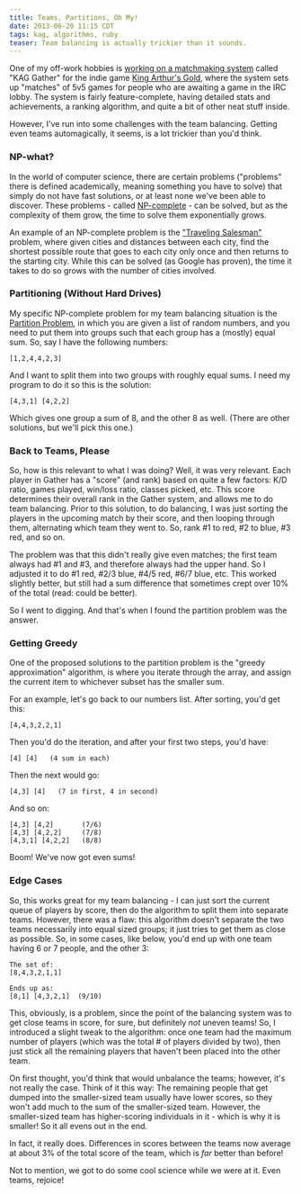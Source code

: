 ```yaml
---
title: Teams, Partitions, Oh My!
date: 2013-06-20 11:15 CDT
tags: kag, algorithms, ruby
teaser: Team balancing is actually trickier than it sounds.
---
```


One of my off-work hobbies is [working on a matchmaking system](/portfolio/kag-gather) called "KAG Gather" for the indie
game [King Arthur's Gold](http://kag2d.com/), where the system sets up "matches" of 5v5 games for people who are
awaiting a game in the IRC lobby. The system is fairly feature-complete, having detailed stats and achievements, a
ranking algorithm, and quite a bit of other neat stuff inside.

However, I've run into some challenges with the team balancing. Getting even teams automagically, it seems, is a lot
trickier than you'd think.

### NP-what?

In the world of computer science, there are certain problems ("problems" there is defined academically, meaning
something you have to solve) that simply do not have fast solutions, or at least none we've been able to discover. These
problems - called [NP-complete](https://en.wikipedia.org/wiki/NP-complete) - can be solved, but as the complexity of
them grow, the time to solve them exponentially grows.

An example of an NP-complete problem is the ["Traveling Salesman"](https://en.wikipedia.org/wiki/Travelling_salesman_problem)
problem, where given cities and distances between each city, find the shortest possible route that goes to each city
only once and then returns to the starting city. While this can be solved (as Google has proven), the time it takes to
do so grows with the number of cities involved.

### Partitioning (Without Hard Drives)

My specific NP-complete problem for my team balancing situation is the [Partition Problem](https://en.wikipedia.org/wiki/Partition_problem),
in which you are given a list of random numbers, and you need to put them into groups such that each group has a (mostly)
equal sum. So, say I have the following numbers:

    [1,2,4,4,2,3]

And I want to split them into two groups with roughly equal sums. I need my program to do it so this is the solution:

    [4,3,1] [4,2,2]

Which gives one group a sum of 8, and the other 8 as well. (There are other solutions, but we'll pick this one.)

### Back to Teams, Please

So, how is this relevant to what I was doing? Well, it was very relevant. Each player in Gather has a "score" (and rank)
based on quite a few factors: K/D ratio, games played, win/loss ratio, classes picked, etc. This score determines their
overall rank in the Gather system, and allows me to do team balancing. Prior to this solution, to do balancing, I was
just sorting the players in the upcoming match by their score, and then looping through them, alternating which team
they went to. So, rank #1 to red, #2 to blue, #3 red, and so on.

The problem was that this didn't really give even matches; the first team always had #1 and #3, and therefore always had
the upper hand. So I adjusted it to do #1 red, #2/3 blue, #4/5 red, #6/7 blue, etc. This worked slightly better, but
still had a sum difference that sometimes crept over 10% of the total (read: could be better).

So I went to digging. And that's when I found the partition problem was the answer.

### Getting Greedy

One of the proposed solutions to the partition problem is the "greedy approximation" algorithm, is where you iterate
through the array, and assign the current item to whichever subset has the smaller sum.

For an example, let's go back to our numbers list. After sorting, you'd get this:

    [4,4,3,2,2,1]

Then you'd do the iteration, and after your first two steps, you'd have:

    [4] [4]   (4 sum in each)

Then the next would go:

    [4,3] [4]   (7 in first, 4 in second)

And so on:

    [4,3] [4,2]       (7/6)
    [4,3] [4,2,2]     (7/8)
    [4,3,1] [4,2,2]   (8/8)

Boom! We've now got even sums!

### Edge Cases

So, this works great for my team balancing - I can just sort the current queue of players by score, then do the
algorithm to split them into separate teams. However, there was a flaw: this algorithm doesn't separate the two teams
necessarily into equal sized groups; it just tries to get them as close as possible. So, in some cases, like below,
you'd end up with one team having 6 or 7 people, and the other 3:

    The set of:
    [8,4,3,2,1,1]

    Ends up as:
    [8,1] [4,3,2,1]  (9/10)

This, obviously, is a problem, since the point of the balancing system was to get close teams in score, for sure, but
definitely *not* uneven teams! So, I introduced a slight tweak to the algorithm: once one team had the maximum number
of players (which was the total # of players divided by two), then just stick all the remaining players that haven't
been placed into the other team.

On first thought, you'd think that would unbalance the teams; however, it's not really the case. Think of it this way:
The remaining people that get dumped into the smaller-sized team usually have lower scores, so they won't add much to the
sum of the smaller-sized team. However, the smaller-sized team has higher-scoring individuals in it - which is why it
is smaller! So it all evens out in the end.

In fact, it really does. Differences in scores between the teams now average at about 3% of the total score of the team,
which is *far* better than before!

Not to mention, we got to do some cool science while we were at it. Even teams, rejoice!